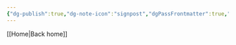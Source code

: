 ```yaml
---
{"dg-publish":true,"dg-note-icon":"signpost","dgPassFrontmatter":true,"noteIcon":"signpost","permalink":"/10-tags/purpose/","created":"2025-10-13T20:17:15.482+01:00","updated":"2025-10-25T17:06:36.875+01:00"}
---
```


[[Home\|Back home]]